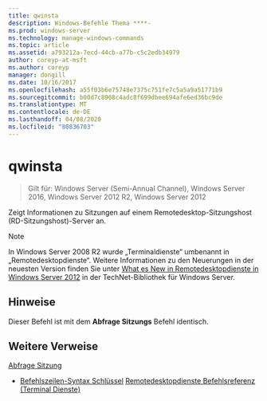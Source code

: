 ```yaml
---
title: qwinsta
description: Windows-Befehle Thema ****-
ms.prod: windows-server
ms.technology: manage-windows-commands
ms.topic: article
ms.assetid: a793212a-7ecd-44cb-a77b-c5c2edb34979
author: coreyp-at-msft
ms.author: coreyp
manager: dongill
ms.date: 10/16/2017
ms.openlocfilehash: a55f03b6e75748e7375c751fe7c5a5a9a51771b9
ms.sourcegitcommit: b00d7c8968c4adc8f699dbee694afe6ed36bc9de
ms.translationtype: MT
ms.contentlocale: de-DE
ms.lasthandoff: 04/08/2020
ms.locfileid: "80836703"
---
```

# <a name="qwinsta"></a>qwinsta

>Gilt für: Windows Server (Semi-Annual Channel), Windows Server 2016, Windows Server 2012 R2, Windows Server 2012

Zeigt Informationen zu Sitzungen auf einem Remotedesktop-Sitzungshost (RD-Sitzungshost)-Server an.

> [!NOTE]
> In Windows Server 2008 R2 wurde „Terminaldienste“ umbenannt in „Remotedesktopdienste“. Weitere Informationen zu den Neuerungen in der neuesten Version finden Sie unter [What es New in Remotedesktopdienste in Windows Server 2012](https://technet.microsoft.com/library/hh831527) in der TechNet-Bibliothek für Windows Server.

## <a name="remarks"></a>Hinweise
Dieser Befehl ist mit dem **Abfrage Sitzungs** Befehl identisch.

## <a name="additional-references"></a>Weitere Verweise
[Abfrage Sitzung](query-session.md)
- [Befehlszeilen-Syntax Schlüssel](command-line-syntax-key.md)
[Remotedesktopdienste Befehlsreferenz (Terminal Dienste)](remote-desktop-services-terminal-services-command-reference.md)
